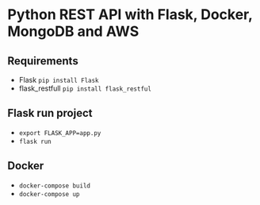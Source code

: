 # Python REST API with Flask, Docker, MongoDB and AWS

## Requirements
- Flask `pip install Flask`
- flask_restfull `pip install flask_restful`

## Flask run project
- `export FLASK_APP=app.py`
- `flask run`


## Docker
- `docker-compose build`
- `docker-compose up`